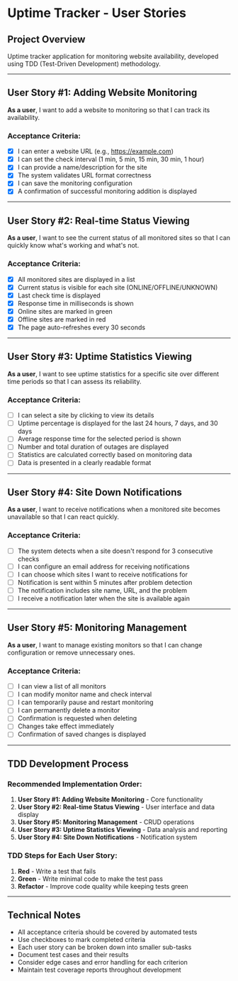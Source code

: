# Uptime Tracker - User Stories

## Project Overview
Uptime tracker application for monitoring website availability, developed using TDD (Test-Driven Development) methodology.

---

## User Story #1: Adding Website Monitoring

**As a user**, I want to add a website to monitoring so that I can track its availability.

### Acceptance Criteria:
- [x] I can enter a website URL (e.g., https://example.com)
- [x] I can set the check interval (1 min, 5 min, 15 min, 30 min, 1 hour)
- [x] I can provide a name/description for the site
- [x] The system validates URL format correctness
- [x] I can save the monitoring configuration
- [x] A confirmation of successful monitoring addition is displayed

---

## User Story #2: Real-time Status Viewing

**As a user**, I want to see the current status of all monitored sites so that I can quickly know what's working and what's not.

### Acceptance Criteria:
- [x] All monitored sites are displayed in a list
- [x] Current status is visible for each site (ONLINE/OFFLINE/UNKNOWN)
- [x] Last check time is displayed
- [x] Response time in milliseconds is shown
- [x] Online sites are marked in green
- [x] Offline sites are marked in red
- [x] The page auto-refreshes every 30 seconds

---

## User Story #3: Uptime Statistics Viewing

**As a user**, I want to see uptime statistics for a specific site over different time periods so that I can assess its reliability.

### Acceptance Criteria:
- [ ] I can select a site by clicking to view its details
- [ ] Uptime percentage is displayed for the last 24 hours, 7 days, and 30 days
- [ ] Average response time for the selected period is shown
- [ ] Number and total duration of outages are displayed
- [ ] Statistics are calculated correctly based on monitoring data
- [ ] Data is presented in a clearly readable format

---

## User Story #4: Site Down Notifications

**As a user**, I want to receive notifications when a monitored site becomes unavailable so that I can react quickly.

### Acceptance Criteria:
- [ ] The system detects when a site doesn't respond for 3 consecutive checks
- [ ] I can configure an email address for receiving notifications
- [ ] I can choose which sites I want to receive notifications for
- [ ] Notification is sent within 5 minutes after problem detection
- [ ] The notification includes site name, URL, and the problem
- [ ] I receive a notification later when the site is available again

---

## User Story #5: Monitoring Management

**As a user**, I want to manage existing monitors so that I can change configuration or remove unnecessary ones.

### Acceptance Criteria:
- [ ] I can view a list of all monitors
- [ ] I can modify monitor name and check interval
- [ ] I can temporarily pause and restart monitoring
- [ ] I can permanently delete a monitor
- [ ] Confirmation is requested when deleting
- [ ] Changes take effect immediately
- [ ] Confirmation of saved changes is displayed

---

## TDD Development Process

### Recommended Implementation Order:
1. **User Story #1: Adding Website Monitoring** - Core functionality
2. **User Story #2: Real-time Status Viewing** - User interface and data display
3. **User Story #5: Monitoring Management** - CRUD operations
4. **User Story #3: Uptime Statistics Viewing** - Data analysis and reporting
5. **User Story #4: Site Down Notifications** - Notification system

### TDD Steps for Each User Story:
1. **Red** - Write a test that fails
2. **Green** - Write minimal code to make the test pass
3. **Refactor** - Improve code quality while keeping tests green

---

## Technical Notes

- All acceptance criteria should be covered by automated tests
- Use checkboxes to mark completed criteria
- Each user story can be broken down into smaller sub-tasks
- Document test cases and their results
- Consider edge cases and error handling for each criterion
- Maintain test coverage reports throughout development